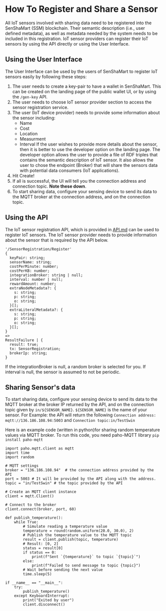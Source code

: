 # How To Register and Share a Sensor

All IoT sensors involved with sharing data need to be registered into the SenShaMart (SSM) blockchain.
Their semantic description (i.e., user defined metadata), as well as metadata needed by the system needs to be included in this registration.
IoT sensor providers can register their IoT sensors by using the API directly or using the User Interface.


## Using the User Interface

The User Interface can be used by the users of SenShaMart to register IoT sensors easily by following these steps:

1. The user needs to create a key-pair to have a wallet in SenShaMart.
   This can be created on the landing page of the public wallet UI, or by using the `/gen-key` API.
2. The user needs to choose IoT sensor provider section to access the sensor registration service.
3. The user (IoT device provider) needs to provide some information about the sensor including:
    - Name
    - Cost
    - Location
    - Measurment
    - Interval
   If the user wishes to provide more details about the sensor, then it is better to use the developer option on the landing page. 
   The developer option allows the user to provide a file of RDF triples that contains the semantic description of IoT sensor.
   It also allows the user to chose the endpoint (Broker) that will share the sensors data with potential data consumers (IoT applications).
4. Hit Create!
5. If all is successful, the UI will tell you the connection address and connection topic. **Note these down**.
6. To start sharing data, configure your sensing device to send its data to the MQTT broker at the connection address, and on the connection topic.

## Using the API

The IoT sensor registration API, which is provided in [API.md](./APIs.md) can be used to register IoT sensors. 
The IoT sensor provider needs to provide information about the sensor that is required by the API below.

```
'/SensorRegistration/Register'
{
  keyPair: string;
  sensorName: string;
  costPerMinute: number;
  costPerKB: number;
  integrationBroker: string | null;
  interval: number | null;
  rewardAmount: number;
  extraNodeMetadata?: {
    s: string;
    p: string;
    o: string;
  }[];
  extraLiteralMetadata?: {
    s: string;
    p: string;
    o: string;
  }[];
}
=>
ResultFailure | {
  result: true;
  tx: SensorRegistration;
  brokerIp: string;
}
```

If the integrationBroker is null, a random broker is selected for you. If interval is null, the sensor is assumed to not be periodic.

## Sharing Sensor's data

To start sharing data, configure your sensing device to send its data to the MQTT broker at the broker IP returned by the API, and on the connection topic given by `in/${SENSOR_NAME}`.
`${SENSOR_NAME}` is the name of your sensor. For Example: the API will return the following `Connection address:
mqtt://136.186.108.94:5003` and  `Connection topic:in/TestSwin`

Here is an example code (written in python)for sharing random temperature values via MQTT broker. To run this code, you need paho-MQTT library ``pip install paho-mqtt``

```
import paho.mqtt.client as mqtt
import time
import random

# MQTT settings
broker = "136.186.108.94"  # the connection address provided by the API
port = 5003 # It will be provided by the API along with the address.
topic = "in/TestSwin" # the topic provided by the API

# Create an MQTT client instance
client = mqtt.Client()

# Connect to the broker
client.connect(broker, port, 60)

def publish_temperature():
    while True:
        # Simulate reading a temperature value
        temperature = round(random.uniform(20.0, 30.0), 2)
        # Publish the temperature value to the MQTT topic
        result = client.publish(topic, temperature)
        # Result: [0, 2]
        status = result[0]
        if status == 0:
            print(f"Sent `{temperature}` to topic `{topic}`")
        else:
            print(f"Failed to send message to topic {topic}")
        # Wait before sending the next value
        time.sleep(5)

if __name__ == "__main__":
    try:
        publish_temperature()
    except KeyboardInterrupt:
        print("Exited by user")
        client.disconnect()
```
